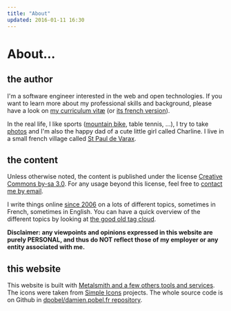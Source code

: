 ```yaml
---
title: "About"
updated: 2016-01-11 16:30
---
```


# About...

## the author

I'm a software engineer interested in the web and open technologies. If you want
to learn more about my professional skills and background, please have a look on
[my curriculum vitæ](/page/cv) (or [its french version](/page/cv-fr)).

In the real life, I like sports ([mountain bike](http://vtt.revermont.bike/), table tennis, ...), I try to
take [photos](/tag/photo) and I'm also the happy dad of a cute little girl called
Charline. I live in a small french village called [St Paul de
Varax](http://mairie-saintpauldevarax.fr/).

## the content

Unless otherwise noted, the content is published under the license [Creative
Commons by-sa 3.0](http://creativecommons.org/licenses/by-sa/3.0/). For any
usage beyond this license, feel free to [contact me by
email](mailto:damien+blog@pobel.fr).

I write things online [since 2006](/post/ouverture) on a lots of different
topics, sometimes in French, sometimes in English. You can have a quick overview
of the different topics by looking at [the good old tag cloud](/tags).

**Disclaimer: any viewpoints and opinions expressed in this website are
purely PERSONAL, and thus do NOT reflect those of my employer or any entity
associated with me.**

## this website

This website is built with [Metalsmith and a few others tools and
services](/post/powered-by-metalsmith/). The icons were taken from [Simple
Icons](http://simpleicons.org/) projects. The whole source code is on Github in
[dpobel/damien.pobel.fr repository](https://github.com/dpobel/damien.pobel.fr).

